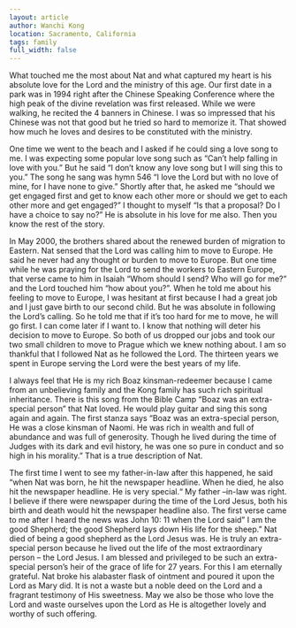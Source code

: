 ```yaml
---
layout: article
author: Wanchi Kong
location: Sacramento, California
tags: family
full_width: false
---
```

What touched me the most about Nat and what captured my heart is his absolute love for the Lord and the ministry of this age. Our first date in a park was in 1994 right after the Chinese Speaking Conference where the high peak of the divine revelation was first released. While we were walking, he recited the 4 banners in Chinese. I was so impressed that his Chinese was not that good but he tried so hard to memorize it. That showed how much he loves and desires to be constituted with the ministry. 

One time we went to the beach and I asked if he could sing a love song to me. I was expecting some popular love song such as “Can’t help falling in love with you.” But he said “I don’t know any love song but I will sing this to you.” The song he sang was hymn 546 “I love the Lord but with no love of mine, for I have none to give.” Shortly after that, he asked me “should we get engaged first and get to know each other more or should we get to each other more and get engaged?” I thought to myself “Is that a proposal? Do I have a choice to say no?” He is absolute in his love for me also. Then you know the rest of the story.

In May 2000, the brothers shared about the renewed burden of migration to Eastern. Nat sensed that the Lord was calling him to move to Europe. He said he never had any thought or burden to move to Europe. But one time while he was praying for the Lord to send the workers to Eastern Europe, that verse came to him in Isaiah “Whom should I send? Who will go for me?”  and the Lord touched him “how about you?”. When he told me about his feeling to move to Europe, I was hesitant at first because I had a great job and I just gave birth to our second child. But he was absolute in following the Lord’s calling. So he told me that if it’s too hard for me to move, he will go first. I can come later if I want to. I know that nothing will deter his decision to move to Europe. So both of us dropped our jobs and took our two small children to move to Prague which we knew nothing about. I am so thankful that I followed Nat as he followed the Lord. The thirteen years we spent in Europe serving the Lord were the best years of my life.

I always feel that He is my rich Boaz kinsman-redeemer because I came from an unbelieving family and the Kong family has such rich spiritual inheritance. There is this song from the Bible Camp “Boaz was an extra-special person” that Nat loved. He would play guitar and sing this song again and again. The first stanza says “Boaz was an extra-special person, He was a close kinsman of Naomi. He was rich in wealth and full of abundance and was full of generosity. Though he lived during the time of Judges with its dark and evil history, he was one so pure in conduct and so high in his morality.” That is a true description of Nat. 

The first time I went to see my father-in-law after this happened, he said “when Nat was born, he hit the newspaper headline. When he died, he also hit the newspaper headline. He is very special.“ My father –in-law was right. I believe if there were newspaper during the time of the Lord Jesus, both his birth and death would hit the newspaper headline also. The first verse came to me after I heard the news was John 10: 11 when the Lord said” I am the good Shepherd; the good Shepherd lays down His life for the sheep.”  Nat died of being a good shepherd as the Lord Jesus was. He is truly an extra-special person because he lived out the life of the most extraordinary person – the Lord Jesus. I am blessed and privileged to be such an extra-special person’s heir of the grace of life for 27 years. For this I am eternally grateful. Nat broke his alabaster flask of ointment and poured it upon the Lord as Mary did.  It is not a waste but a noble deed on the Lord and a fragrant testimony of His sweetness. May we also be those who love the Lord and waste ourselves upon the Lord as He is altogether lovely and worthy of such offering.
